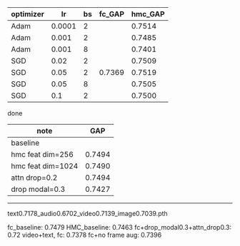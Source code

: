 [comment]: <> (* hmc &#40;all with aug &#40;color, flip, video_frame&#41;&#41; 去掉aug会掉点)

| optimizer| lr     | bs | fc_GAP | hmc_GAP |
|-------- |------- |--- | ------ | ------- |
| Adam      | 0.0001 | 2  |        | 0.7514  |
| Adam      | 0.001  | 2  |        | 0.7485  |
| Adam      | 0.001  | 8  |        | 0.7401  |
| SGD       | 0.02   | 2  |        | 0.7509  |
| SGD       | 0.05   | 2  |    0.7369    | 0.7519  |
| SGD       | 0.05   | 8  |        | 0.7505  |
| SGD       | 0.1    | 2  |        | 0.7500  |

done

| note              | GAP    |
|------------------ | ------ |
| baseline          |        |
| hmc feat dim=256  | 0.7494 |
| hmc feat dim=1024 | 0.7490 |
| attn drop=0.2     | 0.7494 |
| drop modal=0.3    | 0.7427 |


---


text0.7178_audio0.6702_video0.7139_image0.7039.pth

fc_baseline: 0.7479
HMC_baseline: 0.7463
fc+drop_modal0.3+attn_drop0.3: 0.72
video+text, fc: 0.7378
fc+no frame aug: 0.7396
